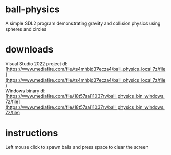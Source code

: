 # ball-physics
A simple SDL2 program demonstrating gravity and collision physics using spheres and circles

# downloads
Visual Studio 2022 project dl: [https://www.mediafire.com/file/ts4mhbjd37ecza4/ball_physics_local.7z/file](https://www.mediafire.com/file/ts4mhbjd37ecza4/ball_physics_local.7z/file) <br>
Windows binary dl: [https://www.mediafire.com/file/18t57aal11037rv/ball_physics_bin_windows.7z/file](https://www.mediafire.com/file/18t57aal11037rv/ball_physics_bin_windows.7z/file)

# instructions
Left mouse click to spawn balls and press space to clear the screen
